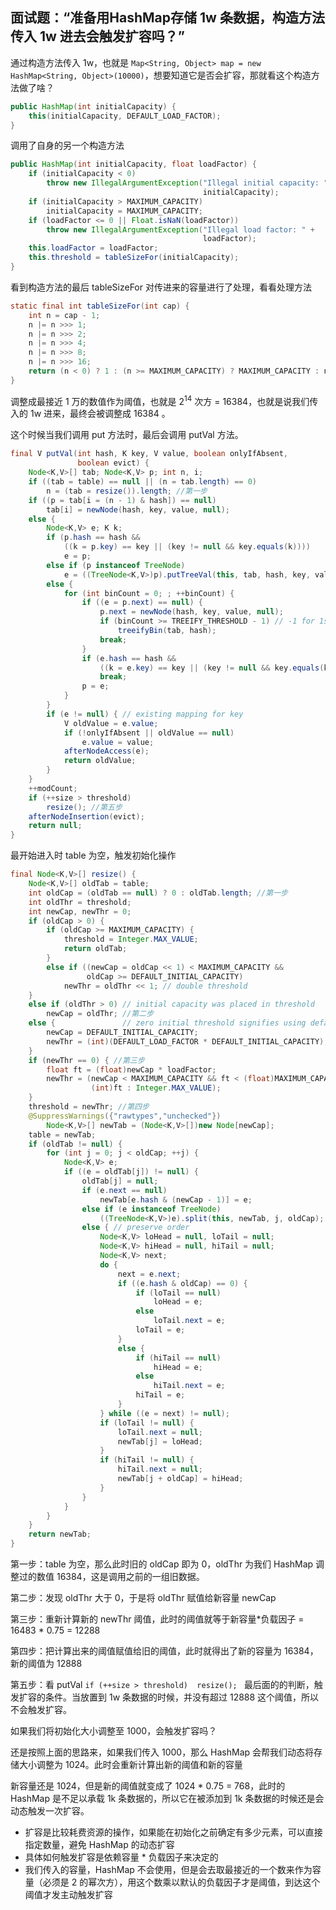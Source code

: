 ## 面试题：“准备用HashMap存储 1w 条数据，构造方法传入 1w 进去会触发扩容吗？”

通过构造方法传入 1w，也就是 `Map<String, Object> map = new HashMap<String, Object>(10000)`，想要知道它是否会扩容，那就看这个构造方法做了啥？

```java
public HashMap(int initialCapacity) {
    this(initialCapacity, DEFAULT_LOAD_FACTOR);
}
```

调用了自身的另一个构造方法

```java
public HashMap(int initialCapacity, float loadFactor) {
    if (initialCapacity < 0)
        throw new IllegalArgumentException("Illegal initial capacity: " +
                                           initialCapacity);
    if (initialCapacity > MAXIMUM_CAPACITY)
        initialCapacity = MAXIMUM_CAPACITY;
    if (loadFactor <= 0 || Float.isNaN(loadFactor))
        throw new IllegalArgumentException("Illegal load factor: " +
                                           loadFactor);
    this.loadFactor = loadFactor;
    this.threshold = tableSizeFor(initialCapacity);
}
```

看到构造方法的最后 tableSizeFor 对传进来的容量进行了处理，看看处理方法

```java
static final int tableSizeFor(int cap) {
    int n = cap - 1;
    n |= n >>> 1;
    n |= n >>> 2;
    n |= n >>> 4;
    n |= n >>> 8;
    n |= n >>> 16;
    return (n < 0) ? 1 : (n >= MAXIMUM_CAPACITY) ? MAXIMUM_CAPACITY : n + 1;
}
```

调整成最接近 1 万的数值作为阈值，也就是 2<sup>14</sup> 次方 = 16384，也就是说我们传入的 1w 进来，最终会被调整成 16384 。

这个时候当我们调用 put 方法时，最后会调用 putVal 方法。

```java
final V putVal(int hash, K key, V value, boolean onlyIfAbsent,
               boolean evict) {
    Node<K,V>[] tab; Node<K,V> p; int n, i;
    if ((tab = table) == null || (n = tab.length) == 0)
        n = (tab = resize()).length; //第一步
    if ((p = tab[i = (n - 1) & hash]) == null)
        tab[i] = newNode(hash, key, value, null);
    else {
        Node<K,V> e; K k;
        if (p.hash == hash &&
            ((k = p.key) == key || (key != null && key.equals(k))))
            e = p;
        else if (p instanceof TreeNode)
            e = ((TreeNode<K,V>)p).putTreeVal(this, tab, hash, key, value);
        else {
            for (int binCount = 0; ; ++binCount) {
                if ((e = p.next) == null) {
                    p.next = newNode(hash, key, value, null);
                    if (binCount >= TREEIFY_THRESHOLD - 1) // -1 for 1st
                        treeifyBin(tab, hash);
                    break;
                }
                if (e.hash == hash &&
                    ((k = e.key) == key || (key != null && key.equals(k))))
                    break;
                p = e;
            }
        }
        if (e != null) { // existing mapping for key
            V oldValue = e.value;
            if (!onlyIfAbsent || oldValue == null)
                e.value = value;
            afterNodeAccess(e);
            return oldValue;
        }
    }
    ++modCount;
    if (++size > threshold)
        resize(); //第五步
    afterNodeInsertion(evict);
    return null;
}
```

最开始进入时 table 为空，触发初始化操作

```java
final Node<K,V>[] resize() {
    Node<K,V>[] oldTab = table;
    int oldCap = (oldTab == null) ? 0 : oldTab.length; //第一步
    int oldThr = threshold;
    int newCap, newThr = 0;
    if (oldCap > 0) {
        if (oldCap >= MAXIMUM_CAPACITY) {
            threshold = Integer.MAX_VALUE;
            return oldTab;
        }
        else if ((newCap = oldCap << 1) < MAXIMUM_CAPACITY &&
                 oldCap >= DEFAULT_INITIAL_CAPACITY)
            newThr = oldThr << 1; // double threshold
    }
    else if (oldThr > 0) // initial capacity was placed in threshold
        newCap = oldThr; //第二步
    else {               // zero initial threshold signifies using defaults
        newCap = DEFAULT_INITIAL_CAPACITY;
        newThr = (int)(DEFAULT_LOAD_FACTOR * DEFAULT_INITIAL_CAPACITY);
    }
    if (newThr == 0) { //第三步
        float ft = (float)newCap * loadFactor;
        newThr = (newCap < MAXIMUM_CAPACITY && ft < (float)MAXIMUM_CAPACITY ?
                  (int)ft : Integer.MAX_VALUE);
    }
    threshold = newThr; //第四步
    @SuppressWarnings({"rawtypes","unchecked"})
        Node<K,V>[] newTab = (Node<K,V>[])new Node[newCap];
    table = newTab;
    if (oldTab != null) {
        for (int j = 0; j < oldCap; ++j) {
            Node<K,V> e;
            if ((e = oldTab[j]) != null) {
                oldTab[j] = null;
                if (e.next == null)
                    newTab[e.hash & (newCap - 1)] = e;
                else if (e instanceof TreeNode)
                    ((TreeNode<K,V>)e).split(this, newTab, j, oldCap);
                else { // preserve order
                    Node<K,V> loHead = null, loTail = null;
                    Node<K,V> hiHead = null, hiTail = null;
                    Node<K,V> next;
                    do {
                        next = e.next;
                        if ((e.hash & oldCap) == 0) {
                            if (loTail == null)
                                loHead = e;
                            else
                                loTail.next = e;
                            loTail = e;
                        }
                        else {
                            if (hiTail == null)
                                hiHead = e;
                            else
                                hiTail.next = e;
                            hiTail = e;
                        }
                    } while ((e = next) != null);
                    if (loTail != null) {
                        loTail.next = null;
                        newTab[j] = loHead;
                    }
                    if (hiTail != null) {
                        hiTail.next = null;
                        newTab[j + oldCap] = hiHead;
                    }
                }
            }
        }
    }
    return newTab;
}
```

第一步：table 为空，那么此时旧的 oldCap 即为 0，oldThr 为我们 HashMap 调整过的数值 16384，这是调用之前的一组旧数据。

第二步：发现 oldThr 大于 0，于是将 oldThr 赋值给新容量 newCap

第三步：重新计算新的 newThr 阈值，此时的阈值就等于新容量*负载因子 = 16483 * 0.75 = 12288

第四步：把计算出来的阈值赋值给旧的阈值，此时就得出了新的容量为 16384，新的阈值为 12888

第五步：看 putVal    `if (++size > threshold)  resize(); ` 最后面的的判断，触发扩容的条件。当放置到 1w 条数据的时候，并没有超过 12888 这个阈值，所以不会触发扩容。





如果我们将初始化大小调整至 1000，会触发扩容吗？

还是按照上面的思路来，如果我们传入 1000，那么 HashMap 会帮我们动态将存储大小调整为 1024。此时会重新计算出新的阈值和新的容量

新容量还是 1024，但是新的阈值就变成了 1024 * 0.75 = 768，此时的 HashMap 是不足以承载 1k 条数据的，所以它在被添加到 1k 条数据的时候还是会动态触发一次扩容。



- 扩容是比较耗费资源的操作，如果能在初始化之前确定有多少元素，可以直接指定数量，避免 HashMap 的动态扩容
- 具体如何触发扩容是依赖容量 * 负载因子来决定的
- 我们传入的容量，HashMap 不会使用，但是会去取最接近的一个数来作为容量（必须是 2 的幂次方），用这个数乘以默认的负载因子才是阈值，到达这个阈值才发主动触发扩容